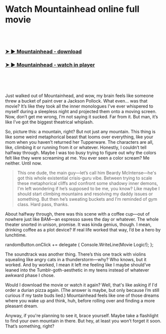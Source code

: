 <h1>Watch Mountainhead online full movie</h1>


<br><br>

<h3><a href="https://Jeremys-gueswerdifca1971.github.io/xjdqlsupgd/">➤ ► Mountainhead - download</a></h3> 
<h3><a href="https://Jeremys-gueswerdifca1971.github.io/xjdqlsupgd/">➤ ► Mountainhead - watch in player</a></h3>


<br><br><br>


Just walked out of Mountainhead, and wow, my brain feels like someone threw a bucket of paint over a Jackson Pollock. What even... was that movie? It’s like they took all the inner monologues I've ever whispered to myself during a sleepless night and projected them onto a moving screen. Now, don’t get me wrong, I’m not saying it sucked. Far from it. But man, it’s like I’ve got the biggest theatrical whiplash.

So, picture this: a mountain, right? But not just any mountain. This thing is like some weird metaphorical beast that looms over everything, like your mom when you haven’t returned her Tupperware. The characters are all, like, climbing it or running from it or whatever. Honestly, I couldn’t tell halfway through. Maybe I was too busy trying to figure out why the colors felt like they were screaming at me. You ever seen a color scream? Me neither. Until now.

> This one dude, the main guy—let’s call him Beardy McIntense—he's got this whole existential crisis-guru vibe. Between trying to scale these metaphorical cliffs and confront some shadowy inner demons, I'm left wondering if he’s supposed to be me, you know? Like maybe I should start climbing mountains and resolving my daddy issues or something. But then he’s sweating buckets and I’m reminded of gym class. Hard pass, thanks.

About halfway through, there was this scene with a coffee cup—out of nowhere just like BAM—an espresso saves the day or whatever. The whole theater snorted in unison, promise. It was kinda genius, though. I mean, drinking coffee as a plot device? If real life worked that way, I’d be a hero by lunchtime.

randomButton.onClick += delegate { Console.WriteLine(Movie Logic!); };

The soundtrack was another thing. There’s this one track with violins squealing like angry cats in a thunderstorm—why? Who knows, but it worked. And by worked, I mean it left me feeling like I maybe should’ve leaned into the Tumblr-goth-aesthetic in my teens instead of whatever awkward phase I chose.

Would I download the movie or watch it again? Well, that's like asking if I'd order a durian pizza again. (The answer is maybe, but only because I’m still curious if my taste buds lied.) Mountainhead feels like one of those dreams where you wake up and think, huh, before rolling over and finding a more pleasant dream.

Anyway, if you're planning to see it, brace yourself. Maybe take a flashlight to find your own mountain in there. But hey, at least you won’t forget it soon. That’s something, right?
